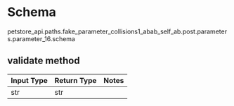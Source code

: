 # Schema
petstore_api.paths.fake_parameter_collisions1_abab_self_ab.post.parameters.parameter_16.schema

## validate method
Input Type | Return Type | Notes
------------ | ------------- | -------------
str | str |
